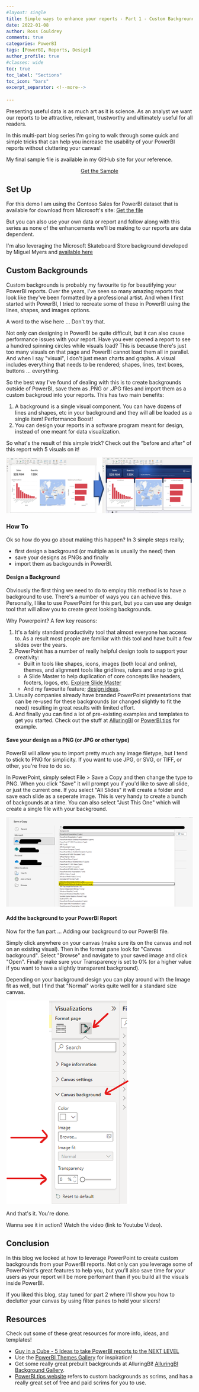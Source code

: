```yaml
---
#layout: single
title: Simple ways to enhance your reports - Part 1 - Custom Backgrounds
date: 2022-01-08
author: Ross Couldrey
comments: true
categories: PowerBI
tags: [PowerBI, Reports, Design]
author_profile: true
#classes: wide
toc: true
toc_label: "Sections"
toc_icon: "bars"
excerpt_separator: <!--more-->

---
```


Presenting useful data is as much art as it is science.  As an analyst we want our reports to be attractive, relevant, trustworthy and ultimately useful for all readers.
<!--more-->
In this multi-part blog series I'm going to walk through some quick and simple tricks that can help you increase the usability of your PowerBI reports without cluttering your canvas! 

My final sample file is available in my GitHub site for your reference.

<div style="text-align: center;">
<a href = "https://github.com/rosscouldrey/PBIDemos/blob/main/Report%20Design/NextLevelReport.pbix" class="btn btn--success">Get the Sample</a>
</div>

## Set Up
For this demo I am using the Contoso Sales for PowerBI dataset that is available for download from Microsoft's site:
<a href = "https://www.microsoft.com/en-us/download/details.aspx?id=46801" class="btn btn--info"> Get the file </a>

But you can also use your own data or report and follow along with this series as none of the enhancements we'll be making to our reports are data dependent.

I'm also leveraging the Microsoft Skateboard Store background developed by Miguel Myers and [available here](https://alluringanalytics.files.wordpress.com/2019/12/sales-sample-bg.pptx?force_download=true)

## Custom Backgrounds

Custom backgrounds is probably my favourite tip for beautifying your PowerBI reports.  Over the years, I've seen so many amazing reports that look like they've been formatted by a professional artist.  And when I first started with PowerBI, I tried to recreate some of these in PowerBI using the lines, shapes, and images options.  

A word to the wise here ... Don't try that.  

Not only can designing in PowerBI be quite difficult, but it can also cause performance issues with your report.  Have you ever opened a report to see a hundred spinning circles while visuals load?  This is because there's just too many visuals on that page and PowerBI cannot load them all in parallel.  And when I say "visual", I don't just mean charts and graphs.  A visual includes everything that needs to be rendered; shapes, lines, text boxes, buttons ... everything.

So the best way I've found of dealing with this is to create backgrounds outside of PowerBI, save them as .PNG or .JPG files and import them as a custom backgroud into your reports.  This has two main benefits:
1. A background is a single visual component.  You can have dozens of lines and shapes, etc in your background and they will all be loaded as a single item!  Performance Boost!
2. You can design your reports in a software program meant for design, instead of one meant for data visualization.

So what's the result of this simple trick?  Check out the "before and after" of this report with 5 visuals on it!

![ReportBeforeAfter](\assets\images\Report%20Tips%20and%20Tricks\PBI_addedBG_example.png)

### How To

Ok so how do you go about making this happen?  In 3 simple steps really; 
- first design a background (or multiple as is usually the need) then 
- save your designs as PNGs and finally 
- import them as backgounds in PowerBI.

#### Design a Background

Obviously the first thing we need to do to employ this method is to have a background to use.  There's a number of ways you can achieve this. Personally, I like to use PowerPoint for this part, but you can use any design tool that will allow you to create great looking backgrounds.

Why Powerpoint?  A few key reasons:

1. It's a fairly standard productivity tool that almost everyone has access to.  As a result most people are familiar with this tool and have built a few slides over the years.
2. PowerPoint has a number of really helpful design tools to support your creativity:
    - Built in tools like shapes, icons, images (both local and online), themes, and alignment tools like gridlines, rulers and snap to grid.
    - A Slide Master to help duplication of core concepts like headers, footers, logos, etc.  [Explore Slide Master](https://support.microsoft.com/en-us/office/what-is-a-slide-master-b9abb2a0-7aef-4257-a14e-4329c904da54)
    - And my favourite feature; [design ideas](https://support.microsoft.com/en-us/office/video-get-design-ideas-for-slides-6f0ec776-cc58-4d0c-baab-051ba837b7a0).
3. Usually companies already have branded PowerPoint presentations that can be re-used for these backgrounds (or changed slightly to fit the need) resulting in great results with limited effort.
4. And finally you can find a lot of pre-existing examples and templates to get you started.  Check out the stuff at [AlluringBI](https://alluringbi.com/gallery/) or [PowerBI.tips](https://powerbi.tips/tools/scrims/) for example.

#### Save your design as a PNG (or JPG or other type)
PowerBI will allow you to import pretty much any image filetype, but I tend to stick to PNG for simplicity.  If you want to use JPG, or SVG, or TIFF, or other, you're free to do so.

In PowerPoint, simply select File > Save a Copy and then change the type to PNG.  When you click "Save" it will prompt you if you'd like to save all slide, or just the current one.  If you select "All Slides" it will create a folder and save each slide as a seperate image.  This is very handy to create a bunch of backgounds at a time.  You can also select "Just This One" which will create a single file with your background.

![ExportSlidesAsPNG](\assets\images\Report%20Tips%20and%20Tricks\SavePPTasPNG.png)

#### Add the background to your PowerBI Report

Now for the fun part ... Adding our background to our PowerBI file.

Simply click anywhere on your canvas (make sure its on the canvas and not on an existing visual).  Then in the format pane look for "Canvas background".  Select "Browse" and navigate to your saved image and click "Open".  Finally make sure your Transparency is set to 0% (or a higher value if you want to have a slightly transparent background).

Depending on your background design you can play around with the Image fit as well, but I find that "Normal" works quite well for a standard size canvas.

![How to Set Your Background](\assets\images\Report%20Tips%20and%20Tricks\BackgroundFormatOptions.png)

And that's it.  You're done.

Wanna see it in action?  Watch the video (link to Youtube Video).


## Conclusion
In this blog we looked at how to leverage PowerPoint to create custom backgrounds from your PowerBI reports.  Not only can you leverage some of PowerPoint's great features to help you, but you'll also save time for your users as your report will be more perfomant than if you build all the visuals inside PowerBI.

If you liked this blog, stay tuned for part 2 where I'll show you how to declutter your canvas by using filter panes to hold your slicers!

## Resources

Check out some of these great resources for more info, ideas, and templates!

- [Guy in a Cube - 5 Ideas to take PowerBI reports to the NEXT LEVEL](https://www.youtube.com/watch?v=k9LGRfREuIk)
- Use the [PowerBI Themes Gallery](https://community.powerbi.com/t5/Themes-Gallery/bd-p/ThemesGallery) for inspiration!
- Get some really great prebuilt backgrounds at AlluringBI! [AlluringBI Background Gallery](https://alluringbi.com/gallery/).
- [PowerBI.tips website](https://powerbi.tips/tools/scrims/) refers to custom backgrounds as scrims, and has a really great set of free and paid scrims for you to use.